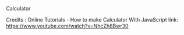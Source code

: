 Calculator 

Credits : Online Tutorials  - How to make Calculator With JavaScript 
link:  https://www.youtube.com/watch?v=NhcZh8Bwr30